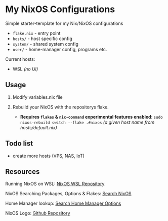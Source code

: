 # My NixOS Configurations

Simple starter-template for my Nix/NixOS configurations

- `flake.nix` - entry point
- `hosts/` - host specific config
- `system/` - shared system config
- `user/` - home-manager config, programs etc.

Current hosts:

- WSL _(no UI)_

## Usage

1. Modify variables.nix file

2. Rebuild your NixOS with the repositorys flake.
   - **Requires `flakes` & `nix-command` experimental features enabled**:
     `sudo nixos-rebuild switch --flake .#nixos` _(a given host name from hosts/default.nix)_

## Todo list

- create more hosts (VPS, NAS, IoT)

## Resources

Running NixOS on WSL: [NixOS WSL Repository](https://github.com/nix-community/NixOS-WSL)

NixOS Searching Packages, Options & Flakes: [Search NixOS](https://search.nixos.org/packages)

Home Manager lookup: [Search Home Manager Options](https://mipmip.github.io/home-manager-option-search)

NixOS Logo: [Github Repository](https://github.com/NixOS/nixos-artwork/blob/master/logo/white.png)
